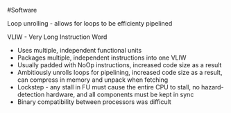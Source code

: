 #Software

Loop unrolling - allows for loops to be efficienty pipelined

VLIW - Very Long Instruction Word
- Uses multiple, independent functional units
- Packages multiple, independent instructions into one VLIW
- Usually padded with NoOp instructions, increased code size as a result
- Ambitiously unrolls loops for pipelining, increased code size as a result, can compress in memory and unpack when fetching
- Lockstep - any stall in FU must cause the entire CPU to stall, no hazard-detection hardware, and all components must be kept in sync
- Binary compatibility between processors was difficult